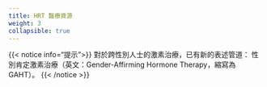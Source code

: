 ```yaml
---
title: HRT 醫療資源
weight: 3
collapsible: true
---
```


{{< notice info=“提示”>}} 
對於跨性別人士的激素治療，已有新的表述管道：
性別肯定激素治療（英文：Gender-Affirming Hormone Therapy，縮寫為GAHT）。 
{{< /notice >}}
